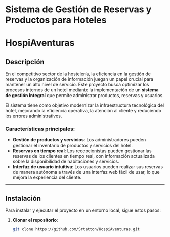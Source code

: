 # Sistema de Gestión de Reservas y Productos para Hoteles
# HospiAventuras

## Descripción

En el competitivo sector de la hostelería, la eficiencia en la gestión de reservas y la organización de información juegan un papel crucial para mantener un alto nivel de servicio. Este proyecto busca optimizar los procesos internos de un hotel mediante la implementación de un **sistema de gestión integral** que permite administrar productos, reservas y usuarios.

El sistema tiene como objetivo modernizar la infraestructura tecnológica del hotel, mejorando la eficiencia operativa, la atención al cliente y reduciendo los errores administrativos.

### Características principales:
- **Gestión de productos y servicios**: Los administradores pueden gestionar el inventario de productos y servicios del hotel.
- **Reservas en tiempo real**: Los recepcionistas pueden gestionar las reservas de los clientes en tiempo real, con información actualizada sobre la disponibilidad de habitaciones y servicios.
- **Interfaz de usuario intuitiva**: Los usuarios pueden realizar sus reservas de manera autónoma a través de una interfaz web fácil de usar, lo que mejora la experiencia del cliente.

---

## Instalación

Para instalar y ejecutar el proyecto en un entorno local, sigue estos pasos:

1. **Clonar el repositorio**:
   ```bash
   git clone https://github.com/Srtatton/HospiAventuras.git
